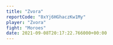 ```yaml
---
title: "Zvora"
reportCode: "8xYj6HGhaczKw1My"
player: "Zvora"
fight: "Moroes"
date: 2021-09-08T20:17:22.766000+00:00
---
```

